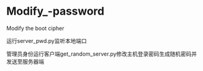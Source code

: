 # Modify_-password
Modify the boot cipher

运行server_pwd.py监听本地端口

管理员身份运行客户端get_random_server.py修改主机登录密码生成随机密码并发送至服务器端
